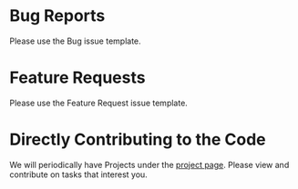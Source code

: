 # Bug Reports
Please use the Bug issue template.

# Feature Requests
Please use the Feature Request issue template.

# Directly Contributing to the Code
We will periodically have Projects under the [project page](https://github.com/HuangPatrick16777216/video_call/projects). Please view and contribute on tasks that interest you.
